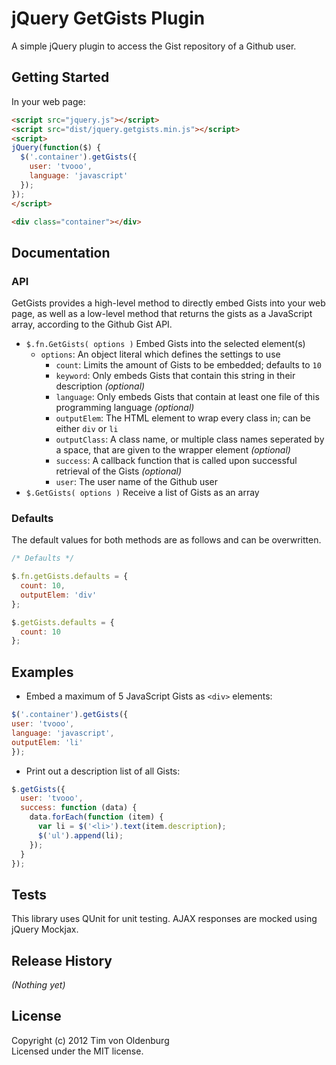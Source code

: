 # jQuery GetGists Plugin

A simple jQuery plugin to access the Gist repository of a Github user.

## Getting Started
In your web page:

```html
<script src="jquery.js"></script>
<script src="dist/jquery.getgists.min.js"></script>
<script>
jQuery(function($) {
  $('.container').getGists({
    user: 'tvooo',
    language: 'javascript'
  });
});
</script>
```
```html
<div class="container"></div>
```

## Documentation

### API
GetGists provides a high-level method to directly embed Gists into your web page, as well as a low-level method that returns the gists as a JavaScript array, according to the Github Gist API.

* `$.fn.GetGists( options )`
  Embed Gists into the selected element(s)
  * `options`: An object literal which defines the settings to use
    * `count`: Limits the amount of Gists to be embedded; defaults to `10`
    * `keyword`: Only embeds Gists that contain this string in their description _(optional)_
    * `language`: Only embeds Gists that contain at least one file of this programming language _(optional)_
    * `outputElem`: The HTML element to wrap every class in; can be either `div` or `li`
    * `outputClass`: A class name, or multiple class names seperated by a space, that are given to the wrapper element _(optional)_
    * `success`: A callback function that is called upon successful retrieval of the Gists _(optional)_
    * `user`: The user name of the Github user
* `$.GetGists( options )`
  Receive a list of Gists as an array

### Defaults
The default values for both methods are as follows and can be overwritten.
```javascript
/* Defaults */

$.fn.getGists.defaults = {
  count: 10,
  outputElem: 'div'
};

$.getGists.defaults = {
  count: 10
};
```

## Examples

* Embed a maximum of 5 JavaScript Gists as `<div>` elements:
```javascript
$('.container').getGists({
user: 'tvooo',
language: 'javascript',
outputElem: 'li'
});
```

* Print out a description list of all Gists:
```javascript
$.getGists({
  user: 'tvooo',
  success: function (data) {
    data.forEach(function (item) {
      var li = $('<li>').text(item.description);
      $('ul').append(li);
    });
  }
});
```

## Tests
This library uses QUnit for unit testing. AJAX responses are mocked using jQuery Mockjax.

## Release History
_(Nothing yet)_

## License
Copyright (c) 2012 Tim von Oldenburg  
Licensed under the MIT license.